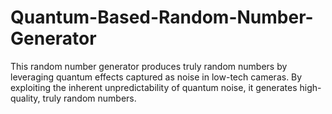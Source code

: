 # Quantum-Based-Random-Number-Generator
This random number generator produces truly random numbers by leveraging quantum effects captured as noise in low-tech cameras. By exploiting the inherent unpredictability of quantum noise, it generates high-quality, truly random numbers.
